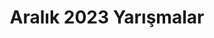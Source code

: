 ---
layout: monthly
title: "Aralık 2023 Yarışmalar"
key: "aralik 2023"
description: "Aralık 2023 son başvuru tarihli tüm edebiyat yarışmaları, senaryo yarışmaları, yazı yazma yarışmaları, öykü yarışmalarına buradan ulaşabilirsiniz."
permalink: "aralik-2023-yarismalar/"
---